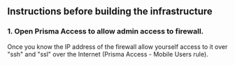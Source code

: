 ## Instructions before building the infrastructure


### 1. Open Prisma Access to allow admin access to firewall.
Once you know the IP address of the firewall allow yourself access to it over "ssh" and "ssl" over the Internet (Prisma Access - Mobile Users rule).

